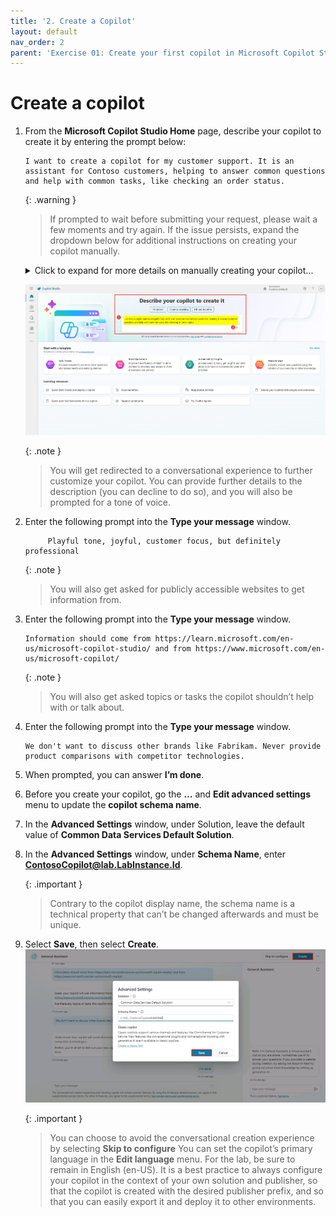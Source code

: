 ```yaml
---
title: '2. Create a Copilot'
layout: default
nav_order: 2
parent: 'Exercise 01: Create your first copilot in Microsoft Copilot Studio'
---
```


# Create a copilot

1. 	From the **Microsoft Copilot Studio Home** page, describe your copilot to create it by entering the prompt below:

	```plaintext
 	I want to create a copilot for my customer support. It is an assistant for Contoso customers, helping to answer common questions and help with common tasks, like checking an order status.
	```

   	   {: .warning }
   	   > If prompted to wait before submitting your request, please wait a few moments and try again. If the issue persists, expand the dropdown below for additional instructions on creating your copilot manually.

   	 <details markdown="block">
             <summary>Click to expand for more details on manually creating your copilot...</summary>

      1. On the left-most pane, select **Create**.  
         ![Image](../../media/ue5muwz3.jpg)

      2. On the **Create** page, select **New copilot**.  
         ![Image](../../media/w2iqhavl.jpg)

      3. On the **Create** page, select **New copilot**.  
         ![Image](../../media/w2iqhavl.jpg)

      4. In the upper-right corner, select **Create**.

      5. In the upper-right corner, select **Skip to configure**.  
         ![Image](../../media/19qclsql.jpg)

      6. In the upper-right corner, select **Create**.

      7. In the upper-right corner, select **Settings**.  
         ![Image](../../media/s7o1tl2a.jpg)

      8. On the **Settings** pane, select **✨ Generative AI**.

      9. Under **How should your copilot interact with people?**, select **Generative**, then select **Save**.  
         ![Image](../../media/2e5brk5b.jpg)

      10. Proceed to the next task.

       </details>

	![Image](../../media/812095ae4a3806be9eb607d34b99f27d.png)
	

   	{: .note }
   	> You will get redirected to a conversational experience to further customize your copilot. You can provide further details to the description (you can decline to do so), and you will also be prompted for a tone of voice.

	
1.	Enter the following prompt into the **Type your message** window.


   	```PlainText
         Playful tone, joyful, customer focus, but definitely professional
  	```
	
       {: .note }
       >You will also get asked for publicly accessible websites to get information from.

1.	Enter the following prompt into the **Type your message** window. 
	
	```PlainText
	Information should come from https://learn.microsoft.com/en-us/microsoft-copilot-studio/ and from https://www.microsoft.com/en-us/microsoft-copilot/
	```

       {: .note }
       >You will also get asked topics or tasks the copilot shouldn’t help with or talk about.

1. 	Enter the following prompt into the **Type your message** window. 

	```PlainText
	We don't want to discuss other brands like Fabrikam. Never provide product comparisons with competitor technologies.
	```

1.	When prompted, you can answer **I’m done**.

1.	Before you create your copilot, go the **…** and **Edit advanced settings** menu to update the **copilot schema name**.

1. 	In the **Advanced Settings** window, under Solution, leave the default value of **Common Data Services Default Solution**.

1. 	In the **Advanced Settings** window, under **Schema Name**, enter **ContosoCopilot@lab.LabInstance.Id**.


       {: .important } 
       >Contrary to the copilot display name, the schema name is a technical property that can’t be changed afterwards and must be unique.
	

1.	Select **Save**, then select **Create**.
	![Image](../../media/hzdo3ijh.jpg "Image")


      {: .important }
      >You can choose to avoid the conversational creation experience by selecting **Skip to configure** You can set the copilot’s primary language in the **Edit language** menu. For the lab, be sure to remain in English (en-US). It is a best practice to always configure your copilot in the context of your own solution and publisher, so that the copilot is created with the desired publisher prefix, and so that you can easily export it and deploy it to other environments.
